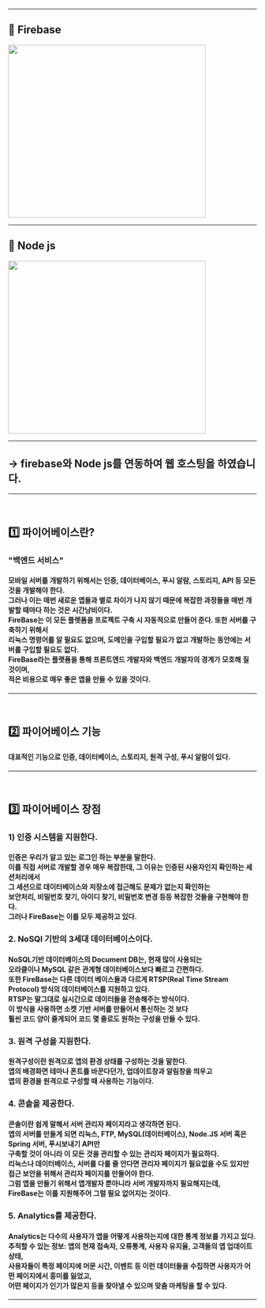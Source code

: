 <hr>

<p align="center">
<h2 align="left"> 📢 Firebase </h2>
<img src="https://user-images.githubusercontent.com/101113265/173866456-a51b6702-735a-4f4b-aa85-660c775d759e.JPG" width="400" height="350">
<hr>

<p align="center">
<h2 align="left"> 📢 Node js </h2>
<img src="https://user-images.githubusercontent.com/101113265/173866851-18fe1a76-101c-49d5-82c5-deb0dd263ae9.JPG" width="400" height="350">
<hr>

<h2> -> firebase와 Node js를 연동하여 웹 호스팅을 하였습니다.<br/></h2><hr>
<br>

<p align="center">
<h2 align="left"> 1️⃣ 파이어베이스란?</h2>

<h3 align="left"> "백엔드 서비스"<br></h3>
<h4 align="left"> 모바일 서버를 개발하기 위해서는 인증, 데이터베이스, 푸시 알람, 스토리지, API 등 모든 것을 개발해야 한다.<br> 
그러나 이는 매번 새로운 앱들과 별로 차이가 나지 않기 때문에 복잡한 과정들을 매번 개발할 때마다 하는 것은 시간낭비이다. <br>
FireBase는 이 모든 플렛폼을 프로젝트 구축 시 자동적으로 만들어 준다. 또한 서버를 구축하기 위해서<br>
리눅스 명령어를 알 필요도 없으며, 도메인을 구입할 필요가 없고 개발하는 동안에는 서버를 구입할 필요도 없다.<br>
FireBase라는 플랫폼을 통해 프론트엔드 개발자와 백엔드 개발자의 경계가 모호해 질 것이며,<br>
적은 비용으로 매우 좋은 앱을 만들 수 있을 것이다. </h4>

<hr>
<br/>

<p align="center">
<h2 align="left"> 2️⃣ 파이어베이스 기능 </h2>
<h4 align="left"> 대표적인 기능으로 인증, 데이터베이스, 스토리지, 원격 구성, 푸시 알람이 있다. </h4>
<hr>
<br/>

<p align="center">
<h2 align="left"> 3️⃣ 파이어베이스 장점 </h2>

<h3 align="left"> 1) 인증 시스템을 지원한다.</h3>
<h4 align="left"> 인증은 우리가 알고 있는 로그인 하는 부분을 말한다. <br>
이를 직접 서버로 개발할 경우 매우 복잡한데, 그 이유는 인증된 사용자인지 확인하는 세션처리에서<br>
그 세션으로 데이터베이스와 저장소에 접근해도 문제가 없는지 확인하는 <br> 
보안처리, 비밀번호 찾기, 아이디 찾기, 비밀번호 변경 등등 복잡한 것들을 구현해야 한다. <br>
그러나 FireBase는 이를 모두 제공하고 있다.<br></h4>

<h3 align="left"> 2. NoSQl 기반의 3세대 데이터베이스이다.</h3>
<h4 align="left"> NoSQL기반 데이터베이스의 Document DB는, 현재 많이 사용되는<br>
오라클이나 MySQL 같은 관계형 데이터베이스보다 빠르고 간편하다.<br>
또한 FireBase는 다른 데이터 베이스들과 다르게 RTSP(Real Time Stream Protocol) 방식의 데이터베이스를 지원하고 있다.<br>
RTSP는 말그대로 실시간으로 데이터들을 전송해주는 방식이다.<br>
이 방식을 사용하면 소켓 기반 서버를 만들어서 통신하는 것 보다<br>
훨씬 코드 양이 줄게되어 코드 몇 줄로도 원하는 구성을 만들 수 있다.<br></h4>

<h3 align="left"> 3. 원격 구성을 지원한다. </h3>
<h4 align="left"> 원격구성이란 원격으로 앱의 환경 상태를 구성하는 것을 말한다. <br>
앱의 배경화면 테마나 폰트를 바꾼다던가, 업데이트창과 알림창을 띄우고<br>
앱의 환경을 원격으로 구성할 때 사용하는 기능이다. <br></h4>

<h3 align="left"> 4. 콘솔을 제공한다. </h3>
<h4 align="left"> 콘솔이란 쉽게 말해서 서버 관리자 페이지라고 생각하면 된다.<br>
앱의 서버를 만들게 되면 리눅스, FTP, MySQL(데이터베이스), Node.JS 서버 혹은 Spring 서버, 푸시보내기 API만<br>
구축할 것이 아니라 이 모든 것을 관리할 수 있는 관리자 페이지가 필요하다.<br>
리눅스나 데이터베이스, 서버를 다룰 줄 안다면 관리자 페이지가 필요없을 수도 있지만<br>
접근 보안을 위해서 관리자 페이지를 만들어야 한다.<br>
그럼 앱을 만들기 위해서 앱개발자 뿐아니라 서버 개발자까지 필요해지는데,<br>
FireBase는 이를 지원해주어 그럴 필요 없어지는 것이다. <br></h4>

<h3 align="left"> 5. Analytics를 제공한다. </h3>
<h4 align="left"> Analytics는 다수의 사용자가 앱을 어떻게 사용하는지에 대한 통계 정보를 가지고 있다.<br>
추적할 수 있는 정보: 앱의 현재 접속자, 오류통계, 사용자 유지율, 고객들의 앱 업데이트 상태,<br>
사용자들이 특정 페이지에 머문 시간, 이벤트 등 이런 데이터들을 수집하면 사용자가 어떤 페이지에서 흥미를 잃었고,<br>
어떤 페이지가 인기가 많은지 등을 찾아낼 수 있으며 맞춤 마케팅을 할 수 있다. </h4>
<hr>
<br/>

